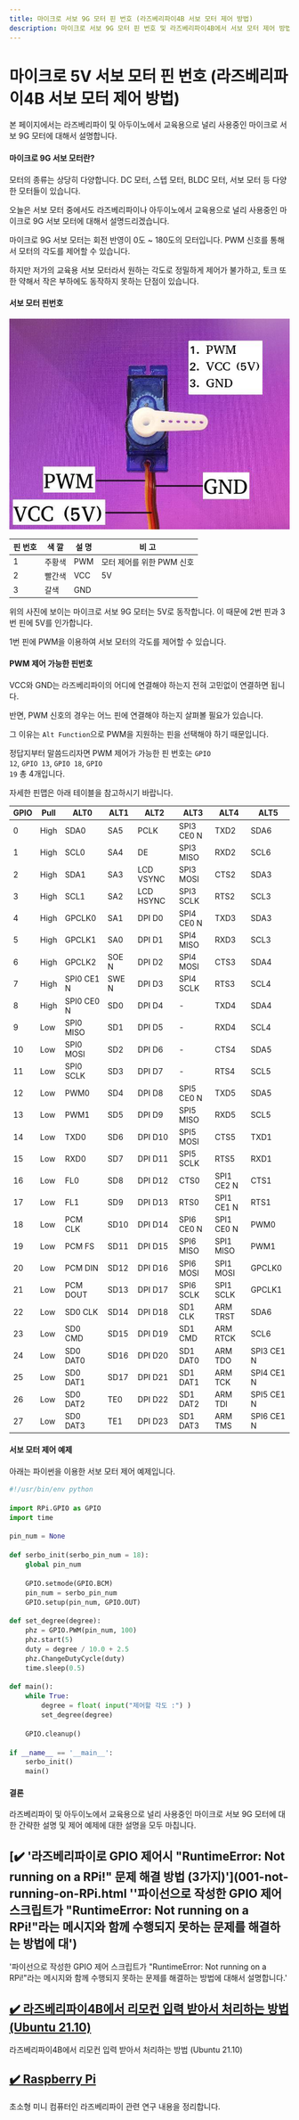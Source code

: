 ```yaml
---
title: 마이크로 서보 9G 모터 핀 번호 (라즈베리파이4B 서보 모터 제어 방법)
description: 마이크로 서보 9G 모터 핀 번호 및 라즈베리파이4B에서 서보 모터 제어 방법 설명
---
```



마이크로 5V 서보 모터 핀 번호 (라즈베리파이4B 서보 모터 제어 방법)
===


본 페이지에서는 라즈베리파이 및 아두이노에서 교육용으로 널리 사용중인 
마이크로 서보 9G 모터에 대해서 설명합니다. 


#### 마이크로 9G 서보 모터란?


모터의 종류는 상당히 다양합니다. 
DC 모터, 스텝 모터, BLDC 모터, 서보 모터 등 다양한 모터들이 있습니다. 


오늘은 서보 모터 중에서도 라즈베리파이나 아두이노에서 
교육용으로 널리 사용중인 마이크로 9G 서보 모터에 대해서 설명드리겠습니다. 


마이크로 9G 서보 모터는 회전 반영이 0도 ~ 180도의 모터입니다. 
PWM 신호를 통해서 모터의 각도를 제어할 수 있습니다. 


하지만 저가의 교육용 서보 모터라서 원하는 각도로 정밀하게 제어가 불가하고, 
토크 또한 약해서 작은 부하에도 동작하지 못하는 단점이 있습니다. 


#### 서보 모터 핀번호


![서보 모터 핀번호](003-rpi4-servo-motor-control.jpg)


|핀 번호|색  깔|설  명|비  고|
|--|--|--|--|
|1|주황색|PWM|모터 제어를 위한 PWM 신호|
|2|빨간색|VCC|5V|
|3|갈색|GND|    |


위의 사진에 보이는 마이크로 서보 9G 모터는 5V로 동작합니다. 
이 때문에 2번 핀과 3번 핀에 5V를 인가합니다. 


1번 핀에 PWM을 이용하여 서보 모터의 각도를 제어할 수 있습니다. 


#### PWM 제어 가능한 핀번호


VCC와 GND는 라즈베리파이의 어디에 연결해야 하는지 
전혀 고민없이 연결하면 됩니다. 


반면, PWM 신호의 경우는 어느 핀에 연결해야 하는지 
살펴볼 필요가 있습니다. 


그 이유는 <code>Alt Function</code>으로 PWM을 지원하는 핀을 
선택해야 하기 때문입니다. 


정답지부터 말씀드리자면 PWM 제어가 가능한 핀 번호는 
<code>GPIO 12</code>, <code>GPIO 13</code>, 
<code>GPIO 18</code>, <code>GPIO 19</code> 총 4개입니다. 


자세한 핀맵은 아래 테이블을 참고하시기 바랍니다. 


|GPIO|Pull|ALT0|ALT1|ALT2|ALT3|ALT4|ALT5|
|--|--|--|--|--|--|--|--|
|0|High|SDA0|SA5|PCLK|SPI3 CE0 N|TXD2|SDA6|
|1|High|SCL0|SA4|DE|SPI3 MISO|RXD2|SCL6|
|2|High|SDA1|SA3|LCD VSYNC|SPI3 MOSI|CTS2|SDA3|
|3|High|SCL1|SA2|LCD HSYNC|SPI3 SCLK|RTS2|SCL3|
|4|High|GPCLK0|SA1|DPI D0|SPI4 CE0 N|TXD3|SDA3|
|5|High|GPCLK1|SA0|DPI D1|SPI4 MISO|RXD3|SCL3|
|6|High|GPCLK2|SOE N|DPI D2|SPI4 MOSI|CTS3|SDA4|
|7|High|SPI0 CE1 N|SWE N|DPI D3|SPI4 SCLK|RTS3|SCL4|
|8|High|SPI0 CE0 N|SD0|DPI D4|-|TXD4|SDA4|
|9|Low|SPI0 MISO|SD1|DPI D5|-|RXD4|SCL4|
|10|Low|SPI0 MOSI|SD2|DPI D6|-|CTS4|SDA5|
|11|Low|SPI0 SCLK|SD3|DPI D7|-|RTS4|SCL5|
|12|Low|PWM0|SD4|DPI D8|SPI5 CE0 N|TXD5|SDA5|
|13|Low|PWM1|SD5|DPI D9|SPI5 MISO|RXD5|SCL5|
|14|Low|TXD0|SD6|DPI D10|SPI5 MOSI|CTS5|TXD1|
|15|Low|RXD0|SD7|DPI D11|SPI5 SCLK|RTS5|RXD1|
|16|Low|FL0|SD8|DPI D12|CTS0|SPI1 CE2 N|CTS1|
|17|Low|FL1|SD9|DPI D13|RTS0|SPI1 CE1 N|RTS1|
|18|Low|PCM CLK|SD10|DPI D14|SPI6 CE0 N|SPI1 CE0 N|PWM0|
|19|Low|PCM FS|SD11|DPI D15|SPI6 MISO|SPI1 MISO|PWM1|
|20|Low|PCM DIN|SD12|DPI D16|SPI6 MOSI|SPI1 MOSI|GPCLK0|
|21|Low|PCM DOUT|SD13|DPI D17|SPI6 SCLK|SPI1 SCLK|GPCLK1|
|22|Low|SD0 CLK|SD14|DPI D18|SD1 CLK|ARM TRST|SDA6|
|23|Low|SD0 CMD|SD15|DPI D19|SD1 CMD|ARM RTCK|SCL6|
|24|Low|SD0 DAT0|SD16|DPI D20|SD1 DAT0|ARM TDO|SPI3 CE1 N|
|25|Low|SD0 DAT1|SD17|DPI D21|SD1 DAT1|ARM TCK|SPI4 CE1 N|
|26|Low|SD0 DAT2|TE0|DPI D22|SD1 DAT2|ARM TDI|SPI5 CE1 N|
|27|Low|SD0 DAT3|TE1|DPI D23|SD1 DAT3|ARM TMS|SPI6 CE1 N|


#### 서보 모터 제어 예제


아래는 파이썬을 이용한 서보 모터 제어 예제입니다. 


```python
#!/usr/bin/env python

import RPi.GPIO as GPIO
import time

pin_num = None

def serbo_init(serbo_pin_num = 18):
    global pin_num

    GPIO.setmode(GPIO.BCM)
    pin_num = serbo_pin_num
    GPIO.setup(pin_num, GPIO.OUT)

def set_degree(degree):
    phz = GPIO.PWM(pin_num, 100)
    phz.start(5)
    duty = degree / 10.0 + 2.5
    phz.ChangeDutyCycle(duty)
    time.sleep(0.5)

def main():
    while True:
        degree = float( input("제어할 각도 :") )
        set_degree(degree)

    GPIO.cleanup()

if __name__ == '__main__':
    serbo_init()
    main()
```


#### 결론


라즈베리파이 및 아두이노에서 교육용으로 널리 사용중인 
마이크로 서보 9G 모터에 대한 간략한 설명 및 
제어 예제에 대한 설명을 모두 마칩니다. 







[✔️  '라즈베리파이로 GPIO 제어시 \"RuntimeError: Not running on a RPi!\" 문제 해결 방법 (3가지)'](001-not-running-on-RPi.html ''파이선으로 작성한 GPIO 제어 스크립트가 "RuntimeError: Not running on a RPi!"라는 메시지와 함께 수행되지 못하는 문제를 해결하는 방법에 대')
---


'파이선으로 작성한 GPIO 제어 스크립트가 "RuntimeError: Not running on a RPi!"라는 메시지와 함께 수행되지 못하는 문제를 해결하는 방법에 대해서 설명합니다.'


[✔️  라즈베리파이4B에서 리모컨 입력 받아서 처리하는 방법 (Ubuntu 21.10)](002-rpi4-ir-receiver-ubuntu-21-10.html '라즈베리파이4B에서 리모컨 입력 받아서 처리하는 방법 (Ubu')
---


라즈베리파이4B에서 리모컨 입력 받아서 처리하는 방법 (Ubuntu 21.10)


[✔️  Raspberry Pi](index.html '초소형 미니 컴퓨터인 라즈베리파이 관련 연구 ')
---


초소형 미니 컴퓨터인 라즈베리파이 관련 연구 내용을 정리합니다.
